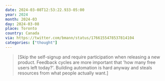```yaml
---
date: 2024-03-08T12:53:22.933-05:00
year: 2024
month: 2024-03
day: 2024-03-08
place: Toronto
country: Canada
via: https://twitter.com/bmann/status/1766155478537814104
categories: ["thought"]
---
```

> [Skip the self-signup and require participation when releasing a new product. Feedback cycles are more important that 'how many free users left today?'. Building automation is hard anyway and steals resources from what people actually want.]
